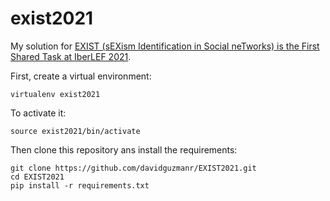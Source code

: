 # exist2021
My solution for [EXIST (sEXism Identification in Social neTworks) is the First Shared Task at IberLEF 2021](http://nlp.uned.es/exist2021/).

First, create a virtual environment:

```
virtualenv exist2021
```

To activate it:
```
source exist2021/bin/activate
```

Then clone this repository ans install the requirements:
```
git clone https://github.com/davidguzmanr/EXIST2021.git
cd EXIST2021
pip install -r requirements.txt
```
